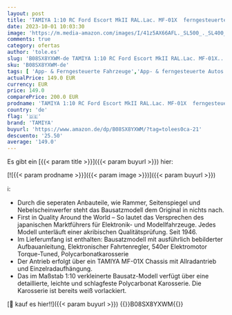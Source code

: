 ```yaml
---
layout: post
title: 'TAMIYA 1:10 RC Ford Escort MkII RAL.Lac. MF-01X  ferngesteuertes Auto  RC Fahrzeug  Modellbau  Bausatz zum Zusammenbauen  Bausatzmodell  Weiß'
date: 2023-10-01 10:03:30
image: 'https://m.media-amazon.com/images/I/41z5AX66AFL._SL500_._SL400_.jpg'
comments: true
category: ofertas
author: 'tole.es'
slug: 'B08SX8YXWM-de TAMIYA 1:10 RC Ford Escort MkII RAL.Lac. MF-01X...'
sku: 'B08SX8YXWM-de'
tags: [ 'App- & Ferngesteuerte Fahrzeuge','App- & ferngesteuerte Autos','Auto-Modellbausätze','Fahrzeug-Modellbausätze','Ferngesteuerte Spielzeuge & Zubehör','Funktions- & Standmodellbau','Hobbys','Modellbau','Spielzeug','tamiya','🇩🇪', ]
actualPrice: 149.0 EUR
currency: EUR
price: 149.0
comparePrice: 200.0 EUR
prodname: 'TAMIYA 1:10 RC Ford Escort MkII RAL.Lac. MF-01X  ferngesteuertes Auto  RC Fahrzeug  Modellbau  Bausatz zum Zusammenbauen  Bausatzmodell  Weiß'
country: 'de'
flag: '🇩🇪'
brand: 'TAMIYA'
buyurl: 'https://www.amazon.de/dp/B08SX8YXWM/?tag=tolees0ca-21'
descuento: '25.50'
average: '149.0'
---
```


Es gibt ein [{{< param title >}}]({{< param buyurl >}}) hier:

[![{{< param prodname >}}]({{< param image >}})]({{< param buyurl >}})

ℹ️:

- Durch die seperaten Anbauteile, wie Rammer, Seitenspiegel und Nebelscheinwerfer steht das Bausatzmodell dem Original in nichts nach.
- First in Quality Around the World – So lautet das Versprechen des japanischen Marktführers für Elektronik- und Modellfahrzeuge. Jedes Modell unterläuft einer akribischen Qualitätsprüfung. Seit 1946.
- Im Lieferumfang ist enthalten: Bausatzmodell mit ausführlich bebilderter Aufbauanleitung, Elektronischer Fahrtenregler, 540er Elektromotor Torque-Tuned, Polycarbonatkarosserie
- Der Antrieb erfolgt über ein TAMIYA MF-01X Chassis mit Allradantrieb und Einzelradaufhängung.
- Das im Maßstab 1:10 verkleinerte Bausatz-Modell verfügt über eine detaillierte, leichte und schlagfeste Polycarbonat Karosserie. Die Karosserie ist bereits weiß vorlackiert.

[🛒 kauf es hier!!]({{< param buyurl >}})
{{<world>}}B08SX8YXWM{{</world>}}
